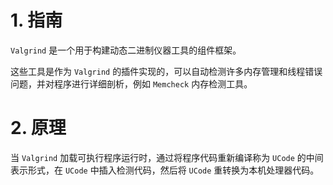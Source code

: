 
# 1. 指南

`Valgrind` 是一个用于构建动态二进制仪器工具的组件框架。

这些工具是作为 `Valgrind` 的插件实现的，可以自动检测许多内存管理和线程错误问题，并对程序进行详细剖析，例如 `Memcheck` 内存检测工具。

# 2. 原理

当 `Valgrind` 加载可执行程序运行时，通过将程序代码重新编译称为 `UCode` 的中间表示形式，在 `UCode` 中插入检测代码，然后将 `UCode` 重转换为本机处理器代码。
